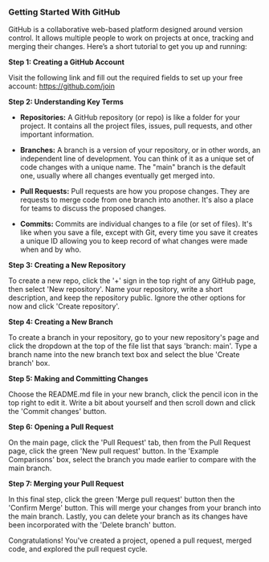 ### Getting Started With GitHub

GitHub is a collaborative web-based platform designed around version control. It allows multiple people to work on projects at once, tracking and merging their changes. Here’s a short tutorial to get you up and running:

**Step 1: Creating a GitHub Account**

Visit the following link and fill out the required fields to set up your free account: https://github.com/join

**Step 2: Understanding Key Terms**

- **Repositories:** A GitHub repository (or repo) is like a folder for your project. It contains all the project files, issues, pull requests, and other important information.

- **Branches:** A branch is a version of your repository, or in other words, an independent line of development. You can think of it as a unique set of code changes with a unique name. The "main" branch is the default one, usually where all changes eventually get merged into.

- **Pull Requests:** Pull requests are how you propose changes. They are requests to merge code from one branch into another. It's also a place for teams to discuss the proposed changes.

- **Commits:** Commits are individual changes to a file (or set of files). It's like when you save a file, except with Git, every time you save it creates a unique ID allowing you to keep record of what changes were made when and by who.   

**Step 3: Creating a New Repository**

To create a new repo, click the '+' sign in the top right of any GitHub page, then select 'New repository'. Name your repository, write a short description, and keep the repository public. Ignore the other options for now and click 'Create repository'.

**Step 4: Creating a New Branch**

To create a branch in your repository, go to your new repository's page and click the dropdown at the top of the file list that says 'branch: main'. Type a branch name into the new branch text box and select the blue 'Create branch' box.

**Step 5: Making and Committing Changes**

Choose the README.md file in your new branch, click the pencil icon in the top right to edit it. Write a bit about yourself and then scroll down and click the 'Commit changes' button.

**Step 6: Opening a Pull Request**

On the main page, click the 'Pull Request' tab, then from the Pull Request page, click the green 'New pull request' button. In the 'Example Comparisons' box, select the branch you made earlier to compare with the main branch.

**Step 7: Merging your Pull Request**

In this final step, click the green 'Merge pull request' button then the 'Confirm Merge' button. This will merge your changes from your branch into the main branch. Lastly, you can delete your branch as its changes have been incorporated with the 'Delete branch' button.

Congratulations! You've created a project, opened a pull request, merged code, and explored the pull request cycle.